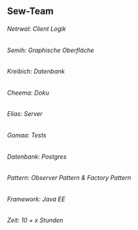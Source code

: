 ## Sew-Team 
###### Netrwal: Client Logik 
###### Semih: Graphische Oberfläche
###### Kreibich: Datenbank
###### Cheema: Doku
###### Elias: Server
###### Gomaa: Tests 


###### Datenbank: Postgres
###### Pattern: Observer Pattern & Factory Pattern
###### Framework: Java EE
###### Zeit: 10 + x Stunden 
